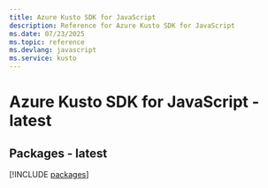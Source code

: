```yaml
---
title: Azure Kusto SDK for JavaScript
description: Reference for Azure Kusto SDK for JavaScript
ms.date: 07/23/2025
ms.topic: reference
ms.devlang: javascript
ms.service: kusto
---
```

# Azure Kusto SDK for JavaScript - latest
## Packages - latest
[!INCLUDE [packages](kusto-index.md)]